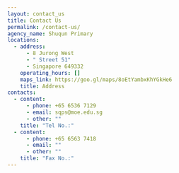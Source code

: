 ```yaml
---
layout: contact_us
title: Contact Us
permalink: /contact-us/
agency_name: Shuqun Primary
locations:
  - address:
      - 8 Jurong West
      - " Street 51"
      - Singapore 649332
    operating_hours: []
    maps_link: https://goo.gl/maps/8oEtYambxKhYGkHe6
    title: Address
contacts:
  - content:
      - phone: +65 6536 7129
      - email: sqps@moe.edu.sg
      - other: ""
    title: "Tel No.:"
  - content:
      - phone: +65 6563 7418
      - email: ""
      - other: ""
    title: "Fax No.:"
---
```

